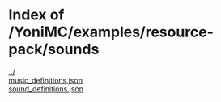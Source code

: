 # Index of /YoniMC/examples/resource-pack/sounds

[../](./../)  
[music_definitions.json](./music_definitions.json)  
[sound_definitions.json](./sound_definitions.json)  
